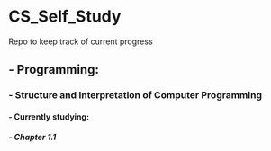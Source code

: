 # CS_Self_Study
Repo to keep track of current progress

## - Programming:
 ### - Structure and Interpretation of Computer Programming
  #### - Currently studying:
   ##### - Chapter 1.1
